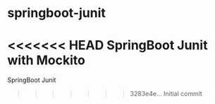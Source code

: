 # springboot-junit
<<<<<<< HEAD
SpringBoot Junit with Mockito
=======
SpringBoot Junit
>>>>>>> 3283e4e... Initial commit
